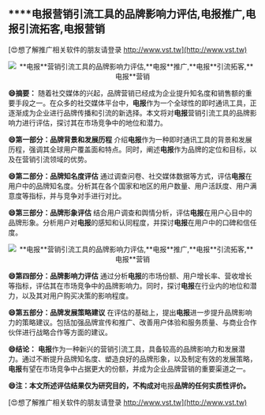 ## ****电报**营销引流工具的品牌影响力评估,**电报**推广,**电报**引流拓客,**电报**营销**

[😍想了解推广相关软件的朋友请登录 http://www.vst.tw](http://www.vst.tw)

 <center><img src="https://vst.tw/MP4/tuiguang/png/7.png" alt="**电报**营销引流工具的品牌影响力评估,**电报**推广,**电报**引流拓客,**电报**营销"></center>

**😄摘要：**
随着社交媒体的兴起，品牌营销已经成为企业提升知名度和销售额的重要手段之一。在众多的社交媒体平台中，**电报**作为一个全球性的即时通讯工具，正逐渐成为企业进行品牌传播和引流的新选择。本文将对**电报**营销引流工具的品牌影响力进行评估，探讨其在市场竞争中的地位和潜力。

**😄第一部分：品牌背景和发展历程**
介绍**电报**作为一种即时通讯工具的背景和发展历程，强调其全球用户覆盖面和特点。同时，阐述**电报**作为品牌的定位和目标，以及在营销引流领域的优势。

**😄第二部分：品牌知名度评估**
通过调查问卷、社交媒体数据等方式，评估**电报**在用户中的品牌知名度。分析其在各个国家和地区的用户数量、用户活跃度、用户满意度等指标，并与竞争对手进行对比。

**😄第三部分：品牌形象评估**
结合用户调查和舆情分析，评估**电报**在用户心目中的品牌形象。分析用户对**电报**的感知和认同程度，并探讨**电报**在用户中的口碑和信任度。

 <center><img src="https://vst.tw/MP4/tuiguang/png/4.png" alt="**电报**营销引流工具的品牌影响力评估,**电报**推广,**电报**引流拓客,**电报**营销"></center>

**😄第四部分：品牌影响力评估**
通过分析**电报**的市场份额、用户增长率、营收增长等指标，评估其在市场竞争中的品牌影响力。同时，探讨**电报**在行业内的地位和潜力，以及其对用户购买决策的影响程度。

**😄第五部分：品牌发展策略建议**
在评估的基础上，提出**电报**进一步提升品牌影响力的策略建议。包括加强品牌宣传和推广、改善用户体验和服务质量、与商业合作伙伴进行战略合作等方面的建议。

**😄结论：**
**电报**作为一种新兴的营销引流工具，具备较高的品牌影响力和发展潜力。通过不断提升品牌知名度、塑造良好的品牌形象，以及制定有效的发展策略，**电报**有望在市场竞争中占据更大的份额，并成为企业品牌营销的重要渠道之一。

**😄注：本文所述评估结果仅为研究目的，不构成对**电报**品牌的任何实质性评价。**

[😍想了解推广相关软件的朋友请登录 http://www.vst.tw](http://www.vst.tw)



